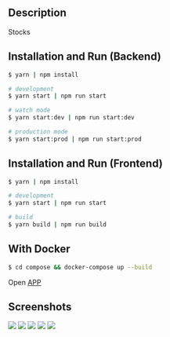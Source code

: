 ## Description

Stocks

## Installation and Run (Backend)

```bash
$ yarn | npm install
```

```bash
# development
$ yarn start | npm run start

# watch mode
$ yarn start:dev | npm run start:dev

# production mode
$ yarn start:prod | npm run start:prod
```

## Installation and Run (Frontend)

```bash
$ yarn | npm install
```

```bash
# development
$ yarn start | npm run start

# build
$ yarn build | npm run build
```

## With Docker

```bash
$ cd compose && docker-compose up --build
```

Open [APP](http://localhost:3000)

## Screenshots

![](https://i.imgur.com/FAm7FB4.png)
![](https://i.imgur.com/jxD29pW.png)
![](https://i.imgur.com/5HODpja.png)
![](https://i.imgur.com/c3zcNYI.png)
![](https://i.imgur.com/rZ6T5Da.png)
